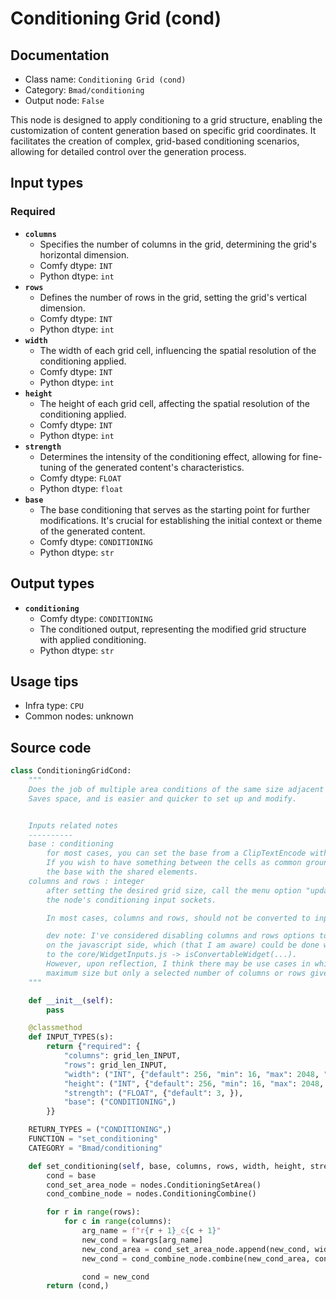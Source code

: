 # Conditioning Grid (cond)
## Documentation
- Class name: `Conditioning Grid (cond)`
- Category: `Bmad/conditioning`
- Output node: `False`

This node is designed to apply conditioning to a grid structure, enabling the customization of content generation based on specific grid coordinates. It facilitates the creation of complex, grid-based conditioning scenarios, allowing for detailed control over the generation process.
## Input types
### Required
- **`columns`**
    - Specifies the number of columns in the grid, determining the grid's horizontal dimension.
    - Comfy dtype: `INT`
    - Python dtype: `int`
- **`rows`**
    - Defines the number of rows in the grid, setting the grid's vertical dimension.
    - Comfy dtype: `INT`
    - Python dtype: `int`
- **`width`**
    - The width of each grid cell, influencing the spatial resolution of the conditioning applied.
    - Comfy dtype: `INT`
    - Python dtype: `int`
- **`height`**
    - The height of each grid cell, affecting the spatial resolution of the conditioning applied.
    - Comfy dtype: `INT`
    - Python dtype: `int`
- **`strength`**
    - Determines the intensity of the conditioning effect, allowing for fine-tuning of the generated content's characteristics.
    - Comfy dtype: `FLOAT`
    - Python dtype: `float`
- **`base`**
    - The base conditioning that serves as the starting point for further modifications. It's crucial for establishing the initial context or theme of the generated content.
    - Comfy dtype: `CONDITIONING`
    - Python dtype: `str`
## Output types
- **`conditioning`**
    - Comfy dtype: `CONDITIONING`
    - The conditioned output, representing the modified grid structure with applied conditioning.
    - Python dtype: `str`
## Usage tips
- Infra type: `CPU`
- Common nodes: unknown


## Source code
```python
class ConditioningGridCond:
    """
    Does the job of multiple area conditions of the same size adjacent to each other.
    Saves space, and is easier and quicker to set up and modify.


    Inputs related notes
    ----------
    base : conditioning
        for most cases, you can set the base from a ClipTextEncode with an empty string.
        If you wish to have something between the cells as common ground, lower the strength and set
        the base with the shared elements.
    columns and rows : integer
        after setting the desired grid size, call the menu option "update inputs" to update
        the node's conditioning input sockets.

        In most cases, columns and rows, should not be converted to input.

        dev note: I've considered disabling columns and rows options to convert to input
        on the javascript side, which (that I am aware) could be done with a modification
        to the core/WidgetInputs.js -> isConvertableWidget(...).
        However, upon reflection, I think there may be use cases in which the inputs are set for the
        maximum size but only a selected number of columns or rows given via input are used.
    """

    def __init__(self):
        pass

    @classmethod
    def INPUT_TYPES(s):
        return {"required": {
            "columns": grid_len_INPUT,
            "rows": grid_len_INPUT,
            "width": ("INT", {"default": 256, "min": 16, "max": 2048, "step": 1}),
            "height": ("INT", {"default": 256, "min": 16, "max": 2048, "step": 1}),
            "strength": ("FLOAT", {"default": 3, }),
            "base": ("CONDITIONING",)
        }}

    RETURN_TYPES = ("CONDITIONING",)
    FUNCTION = "set_conditioning"
    CATEGORY = "Bmad/conditioning"

    def set_conditioning(self, base, columns, rows, width, height, strength, **kwargs):
        cond = base
        cond_set_area_node = nodes.ConditioningSetArea()
        cond_combine_node = nodes.ConditioningCombine()

        for r in range(rows):
            for c in range(columns):
                arg_name = f"r{r + 1}_c{c + 1}"
                new_cond = kwargs[arg_name]
                new_cond_area = cond_set_area_node.append(new_cond, width, height, c * width, r * height, strength)[0]
                new_cond = cond_combine_node.combine(new_cond_area, cond)[0]

                cond = new_cond
        return (cond,)

```
